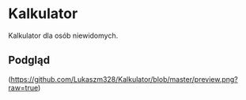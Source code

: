 # Kalkulator
Kalkulator dla osób niewidomych.

## Podgląd
(https://github.com/Lukaszm328/Kalkulator/blob/master/preview.png?raw=true)
